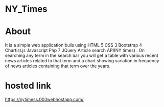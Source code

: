 # NY_Times

# About

It is a simple web application buils using
HTML 5
CSS 3
Bootstrap 4
Chartist.js
Javascript
Php 7
JQuery 
Article search API(NY times) . 
On searching any term in the search bar you will get a table with various recent news articles related to that term and a chart showing variation in frequency of news articles containing that term over the years.

# hosted link

https://nytimess.000webhostapp.com/
